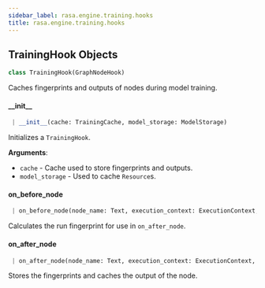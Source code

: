 ```yaml
---
sidebar_label: rasa.engine.training.hooks
title: rasa.engine.training.hooks
---
```

## TrainingHook Objects

```python
class TrainingHook(GraphNodeHook)
```

Caches fingerprints and outputs of nodes during model training.

#### \_\_init\_\_

```python
 | __init__(cache: TrainingCache, model_storage: ModelStorage)
```

Initializes a `TrainingHook`.

**Arguments**:

- `cache` - Cache used to store fingerprints and outputs.
- `model_storage` - Used to cache `Resource`s.

#### on\_before\_node

```python
 | on_before_node(node_name: Text, execution_context: ExecutionContext, config: Dict[Text, Any], received_inputs: Dict[Text, Any]) -> Dict
```

Calculates the run fingerprint for use in `on_after_node`.

#### on\_after\_node

```python
 | on_after_node(node_name: Text, execution_context: ExecutionContext, config: Dict[Text, Any], output: Any, input_hook_data: Dict) -> None
```

Stores the fingerprints and caches the output of the node.

